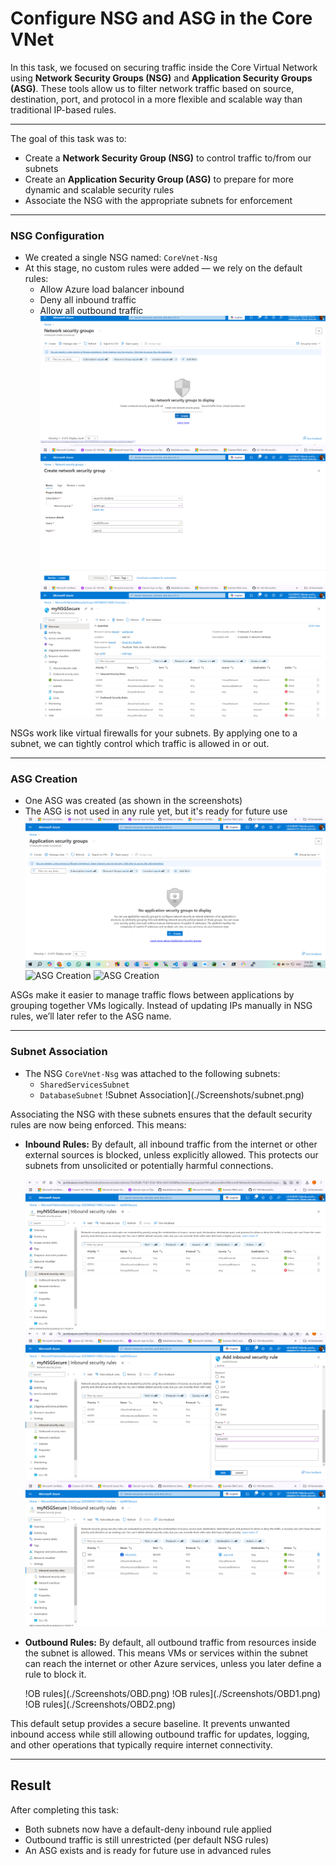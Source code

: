 # Configure NSG and ASG in the Core VNet

In this task, we focused on securing traffic inside the Core Virtual Network using **Network Security Groups (NSG)** and **Application Security Groups (ASG)**. These tools allow us to filter network traffic based on source, destination, port, and protocol in a more flexible and scalable way than traditional IP-based rules.

---

The goal of this task was to:

- Create a **Network Security Group (NSG)** to control traffic to/from our subnets
- Create an **Application Security Group (ASG)** to prepare for more dynamic and scalable security rules
- Associate the NSG with the appropriate subnets for enforcement

---

###  NSG Configuration

- We created a single NSG named: `CoreVnet-Nsg`
- At this stage, no custom rules were added — we rely on the default rules:
  - Allow Azure load balancer inbound
  - Deny all inbound traffic
  - Allow all outbound traffic
	![NSG Creation](./Screenshots/NSG1.png)
	![NSG Creation](./Screenshots/NSG2.png)
	![NSG Creation](./Screenshots/NSG3.png)

NSGs work like virtual firewalls for your subnets. By applying one to a subnet, we can tightly control which traffic is allowed in or out.

---

### ASG Creation

- One ASG was created (as shown in the screenshots)
- The ASG is not used in any rule yet, but it's ready for future use
 	![ASG Creation](./Screenshots/ASG1.png)
	![ASG Creation](./Screenshots/ASG2.png.png)
	![ASG Creation](./Screenshots/ASG3.png.png)


 ASGs make it easier to manage traffic flows between applications by grouping together VMs logically. Instead of updating IPs manually in NSG rules, we’ll later refer to the ASG name.

---

### Subnet Association

- The NSG `CoreVnet-Nsg` was attached to the following subnets:
  - `SharedServicesSubnet`
  - `DatabaseSubnet`
	!Subnet Association](./Screenshots/subnet.png)

Associating the NSG with these subnets ensures that the default security rules are now being enforced. This means:

- **Inbound Rules:** By default, all inbound traffic from the internet or other external sources is blocked, unless explicitly allowed. This protects our subnets from unsolicited or potentially harmful connections.

	![Inbound rules](./Screenshots/inbound1.png)
	![Inbound rules](./Screenshots/inbound2.png)
	![Inbound rules](./Screenshots/inbound3.png)

  
- **Outbound Rules:** By default, all outbound traffic from resources inside the subnet is allowed. This means VMs or services within the subnet can reach the internet or other Azure services, unless you later define a rule to block it.

	!OB rules](./Screenshots/OBD.png)
	!OB rules](./Screenshots/OBD1.png)
	!OB rules](./Screenshots/OBD2.png)

This default setup provides a secure baseline. It prevents unwanted inbound access while still allowing outbound traffic for updates, logging, and other operations that typically require internet connectivity.

---

## Result

After completing this task:

- Both subnets now have a default-deny inbound rule applied
- Outbound traffic is still unrestricted (per default NSG rules)
- An ASG exists and is ready for future use in advanced rules


 
